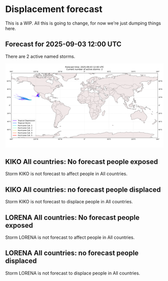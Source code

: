 # Displacement forecast

This is a WIP. All this is going to change, for now we're just dumping things here.

## Forecast for 2025-09-03 12:00 UTC

There are 2 active named storms.

![Active storm ensemble tracks](ECMWF_TC_tracks_20250903120000.png)


## KIKO All countries: No forecast people exposed

Storm KIKO is not forecast to affect people in All countries.


## KIKO All countries: no forecast people displaced

Storm KIKO is not forecast to displace people in All countries.


## LORENA All countries: No forecast people exposed

Storm LORENA is not forecast to affect people in All countries.


## LORENA All countries: no forecast people displaced

Storm LORENA is not forecast to displace people in All countries.



